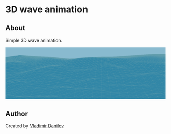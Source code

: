 # 3D wave animation #

## About ##

Simple 3D wave animation.

![Alt text](/3d-wave/git/wave-screen.png?raw=true)

## Author ###  

Created by [Vladimir Danilov](https://github.com/danilovl)
